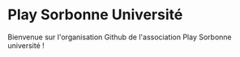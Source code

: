 # Play Sorbonne Université

Bienvenue sur l'organisation Github de l'association Play Sorbonne université !
